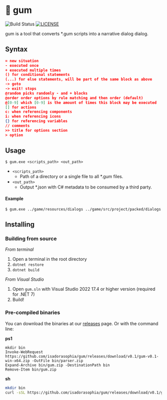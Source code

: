# 🍬 gum

![Build Status](https://github.com/isadorasophia/gum/actions/workflows/ci.yaml/badge.svg)
[![LICENSE](https://img.shields.io/github/license/isadorasophia/gum.svg)](LICENSE)

gum is a tool that converts *.gum scripts into a narrative dialog dialog.

## Syntax

```json
= new situation
- executed once
+ executed multiple times
() for conditional statements
(...) for else statements, will be part of the same block as above
-> goto
-> exit! stops
@random picks randomly - and + blocks
@order order options by rule matching and then order (default)
@[0-9] which [0-9] is the amount of times this block may be executed
[] for actions
c: when referencing components
i: when referencing icons
{} for referencing variables
// comments
>> title for options section
> option
```

## Usage

```shell
$ gum.exe <scripts_path> <out_path>
```

- `<scripts_path>`
  - Path of a directory or a single file to all *.gum files.
- `<out_path>` 
  - Output *.json with C# metadata to be consumed by a third party.
  
#### Example
```shell
$ gum.exe ../game/resources/dialogs ../game/src/project/packed/dialogs
```

## Installing
### Building from source
_From terminal_
1. Open a terminal in the root directory
2. `dotnet restore`
3. `dotnet build`

_From Visual Studio_
1. Open `gum.sln` with Visual Studio 2022 17.4 or higher version (required for .NET 7)
2. Build!

### Pre-compiled binaries
You can download the binaries at our [releases](https://github.com/isadorasophia/gum/releases/) page. Or with the command line:

**ps1**
```shell
mkdir bin
Invoke-WebRequest https://github.com/isadorasophia/gum/releases/download/v0.1/gum-v0.1-win-x64.zip -OutFile bin/parser.zip
Expand-Archive bin/gum.zip -DestinationPath bin
Remove-Item bin/gum.zip
```

**sh**
```bash
mkdir bin
curl -sSL https://github.com/isadorasophia/gum/releases/download/v0.1/gum-v0.1-linux-x64.tar.gz | tar -xz --directory=bin
```
